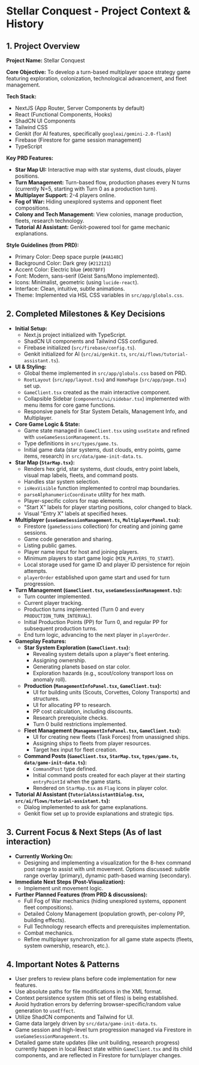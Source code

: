 
# Stellar Conquest - Project Context & History

## 1. Project Overview

**Project Name:** Stellar Conquest

**Core Objective:** To develop a turn-based multiplayer space strategy game featuring exploration, colonization, technological advancement, and fleet management.

**Tech Stack:**
*   NextJS (App Router, Server Components by default)
*   React (Functional Components, Hooks)
*   ShadCN UI Components
*   Tailwind CSS
*   Genkit (for AI features, specifically `googleai/gemini-2.0-flash`)
*   Firebase (Firestore for game session management)
*   TypeScript

**Key PRD Features:**
*   **Star Map UI:** Interactive map with star systems, dust clouds, player positions.
*   **Turn Management:** Turn-based flow, production phases every N turns (currently N=5, starting with Turn 0 as a production turn).
*   **Multiplayer Support:** 2-4 players online.
*   **Fog of War:** Hiding unexplored systems and opponent fleet compositions.
*   **Colony and Tech Management:** View colonies, manage production, fleets, research technology.
*   **Tutorial AI Assistant:** Genkit-powered tool for game mechanic explanations.

**Style Guidelines (from PRD):**
*   Primary Color: Deep space purple (`#4A148C`)
*   Background Color: Dark grey (`#212121`)
*   Accent Color: Electric blue (`#007BFF`)
*   Font: Modern, sans-serif (Geist Sans/Mono implemented).
*   Icons: Minimalist, geometric (using `lucide-react`).
*   Interface: Clean, intuitive, subtle animations.
*   Theme: Implemented via HSL CSS variables in `src/app/globals.css`.

## 2. Completed Milestones & Key Decisions

*   **Initial Setup:**
    *   Next.js project initialized with TypeScript.
    *   ShadCN UI components and Tailwind CSS configured.
    *   Firebase initialized (`src/firebase/config.ts`).
    *   Genkit initialized for AI (`src/ai/genkit.ts`, `src/ai/flows/tutorial-assistant.ts`).
*   **UI & Styling:**
    *   Global theme implemented in `src/app/globals.css` based on PRD.
    *   `RootLayout` (`src/app/layout.tsx`) and `HomePage` (`src/app/page.tsx`) set up.
    *   `GameClient.tsx` created as the main interactive component.
    *   Collapsible Sidebar (`components/ui/sidebar.tsx`) implemented with menu items for core game functions.
    *   Responsive panels for Star System Details, Management Info, and Multiplayer.
*   **Core Game Logic & State:**
    *   Game state managed in `GameClient.tsx` using `useState` and refined with `useGameSessionManagement.ts`.
    *   Type definitions in `src/types/game.ts`.
    *   Initial game data (star systems, dust clouds, entry points, game items, research) in `src/data/game-init-data.ts`.
*   **Star Map (`StarMap.tsx`):**
    *   Renders hex grid, star systems, dust clouds, entry point labels, visual map labels, fleets, and command posts.
    *   Handles star system selection.
    *   `isHexVisible` function implemented to control map boundaries.
    *   `parseAlphanumericCoordinate` utility for hex math.
    *   Player-specific colors for map elements.
    *   "Start X" labels for player starting positions, color changed to black.
    *   Visual "Entry X" labels at specified hexes.
*   **Multiplayer (`useGameSessionManagement.ts`, `MultiplayerPanel.tsx`):**
    *   Firestore (`gameSessions` collection) for creating and joining game sessions.
    *   Game code generation and sharing.
    *   Listing public games.
    *   Player name input for host and joining players.
    *   Minimum players to start game logic (`MIN_PLAYERS_TO_START`).
    *   Local storage used for game ID and player ID persistence for rejoin attempts.
    *   `playerOrder` established upon game start and used for turn progression.
*   **Turn Management (`GameClient.tsx`, `useGameSessionManagement.ts`):**
    *   Turn counter implemented.
    *   Current player tracking.
    *   Production turns implemented (Turn 0 and every `PRODUCTION_TURN_INTERVAL`).
    *   Initial Production Points (PP) for Turn 0, and regular PP for subsequent production turns.
    *   End turn logic, advancing to the next player in `playerOrder`.
*   **Gameplay Features:**
    *   **Star System Exploration (`GameClient.tsx`):**
        *   Revealing system details upon a player's fleet entering.
        *   Assigning ownership.
        *   Generating planets based on star color.
        *   Exploration hazards (e.g., scout/colony transport loss on anomaly roll).
    *   **Production (`ManagementInfoPanel.tsx`, `GameClient.tsx`):**
        *   UI for building units (Scouts, Corvettes, Colony Transports) and structures.
        *   UI for allocating PP to research.
        *   PP cost calculation, including discounts.
        *   Research prerequisite checks.
        *   Turn 0 build restrictions implemented.
    *   **Fleet Management (`ManagementInfoPanel.tsx`, `GameClient.tsx`):**
        *   UI for creating new fleets (Task Forces) from unassigned ships.
        *   Assigning ships to fleets from player resources.
        *   Target hex input for fleet creation.
    *   **Command Posts (`GameClient.tsx`, `StarMap.tsx`, `types/game.ts`, `data/game-init-data.ts`):**
        *   `CommandPost` type defined.
        *   Initial command posts created for each player at their starting `entryPointId` when the game starts.
        *   Rendered on `StarMap.tsx` as `Flag` icons in player color.
*   **Tutorial AI Assistant (`TutorialAssistantDialog.tsx`, `src/ai/flows/tutorial-assistant.ts`):**
    *   Dialog implemented to ask for game explanations.
    *   Genkit flow set up to provide explanations and strategic tips.

## 3. Current Focus & Next Steps (As of last interaction)

*   **Currently Working On:**
    *   Designing and implementing a visualization for the 8-hex command post range to assist with unit movement. Options discussed: subtle range overlay (primary), dynamic path-based warning (secondary).
*   **Immediate Next Steps (Post-Visualization):**
    *   Implement unit movement logic.
*   **Further Planned Features (from PRD & discussions):**
    *   Full Fog of War mechanics (hiding unexplored systems, opponent fleet compositions).
    *   Detailed Colony Management (population growth, per-colony PP, building effects).
    *   Full Technology research effects and prerequisites implementation.
    *   Combat mechanics.
    *   Refine multiplayer synchronization for all game state aspects (fleets, system ownership, research, etc.).

## 4. Important Notes & Patterns

*   User prefers to review plans before code implementation for new features.
*   Use absolute paths for file modifications in the XML format.
*   Context persistence system (this set of files) is being established.
*   Avoid hydration errors by deferring browser-specific/random value generation to `useEffect`.
*   Utilize ShadCN components and Tailwind for UI.
*   Game data largely driven by `src/data/game-init-data.ts`.
*   Game session and high-level turn progression managed via Firestore in `useGameSessionManagement.ts`.
*   Detailed game state updates (like unit building, research progress) currently happen in local React state within `GameClient.tsx` and its child components, and are reflected in Firestore for turn/player changes.

